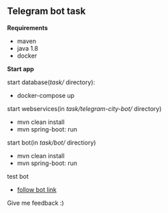 **Telegram bot task**
-
**Requirements**
* maven
* java 1.8
* docker 

**Start app**

 start database(_task/_ directory):
- docker-compose up

 start webservices(in _task/telegram-city-bot/_ directory)
- mvn clean install
- mvn spring-boot: run

start bot(in _task/bot/_ directiory)
- mvn clean install
- mvn spring-boot: run

test bot
- [follow bot link]( https://t.me/CityNotesBot)

Give me feedback :)


